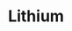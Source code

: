 ---
layout: default
title: "Lithium"
bodyClass: heroImagePadding
group: "navigation"
modules:
    - {name: hero, heading: "Scaling lithium supply <br> for the electric era", imgSrc: "images/lilacSolutions_landscape_saltake.jpg", class: "moduleHeroLithium"}
    - {name: bodyText, heading: "Lithium’s position", preamble: "Lithium, the irreplaceable metal", body: "<p>Lithium is irreplaceable for the high-energy batteries that power electric vehicles. Lithium has a unique position on the periodic table, offering performance that cannot be replicated by other metals. High energy density also means fewer cells and smaller footprint, which translates to lower costs for both vehicle and grid applications. Lithium is essential for the energy transition.</p>"}
    - {name: superHeaderBody, heading: "A market on the rise", preamble: "100% EV → <br>30x Li demand", body: "<p>Automakers are converting their factories to exclusively produce electric vehicles. This is great news for the planet but requires a 30x jump in lithium supply.</p>"}
    - {name: image, imageSrc: "images/lilacSolutions_landscape_road.jpg"}
    - {name: headerBodyButton, heading: "Enabling technology", preamble: "Unlocking new resources", body: "<p>Many of these roles are for engineers and operators based in Oakland, California with travel to some very cool locations across the US and South America (think beautiful desert landscapes). Lithium brine developers need new technology to quickly and efficiently bring online new production.</p>", buttonText: "Technology", buttonUrl: "/technology.html", buttonIcon: ">"}
    - {name: headerBodyButton, heading: "Work With Us", preamble: "Join the journey", body: "<p>Help us build the lithium supply chain.</p>", buttonText: "Careers", buttonUrl: "/careers.html", buttonIcon: ">"}
    - {name: image, imageSrc: "images/lilacSolutions_landscape_snowyField.jpg"}
---